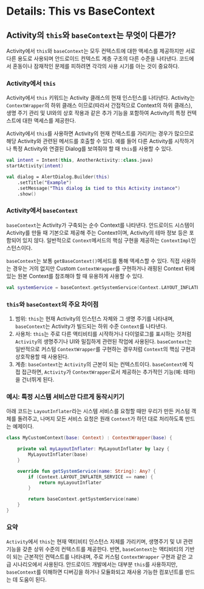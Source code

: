 # Details: This vs BaseContext

## Activity의 `this`와 `baseContext`는 무엇이 다른가?
Activity에서 `this`와 `baseContext`는 모두 컨텍스트에 대한 액세스를 제공하지만 서로 다른 용도로 사용되며 안드로이드 컨텍스트 계층 구조의 다른 수준을 나타낸다.
코드에서 혼동이나 잠재적인 문제를 피하려면 각각의 사용 시기를 아는 것이 중요하다.

### Activity에서 `this`
Activity에서 `this` 키워드는 Activity 클래스의 현재 인스턴스를 나타낸다.
Activity는 `ContextWrapper`의 하위 클래스 이므로(따라서 간접적으로 Context의 하위 클래스), 생명 주기 관리 및 UI와의 상호 작용과 같은 추가 기능을 포함하여 Activity의 특정 컨텍스트에 대한 액세스를 제공한다.

Activity에서 `this`를 사용하면 Activity의 현재 컨텍스트를 가리키는 경우가 많으므로 해당 Activity와 관련된 메서드를 호출할 수 있다.
예를 들어 다른 Activity를 시작하거나 특정 Activity와 연결된 Dialog를 보여줘야 할 때 `this`를 사용할 수 있다.

```Kotlin
val intent = Intent(this, AnotherActivity::class.java)
startActivity(intent)

val dialog = AlertDialog.Builder(this)
    .setTitle("Example")
    .setMessage("This dialog is tied to this Activity instance")
    .show()
```

### Activity에서 `baseContext`
`baseContext`는 Activity가 구축되는 순수 Context를 나타낸다.
안드로이드 시스템이 Activity를 만들 때 기본으로 제공해 주는 Context이며, Activity의 테마 정보 등은 포함되어 있지 않다.
일반적으로 `Context`메서드의 핵심 구현을 제공하는 `ContextImpl`인스턴스이다.

`baseContext`는 보통 `getBaseContext()`메서드를 통해 액세스할 수 있다.
직접 사용하는 경우는 거의 없지만 Custom `ContextWrapper`를 구현하거나 래핑된 Context 뒤에 있는 원본 Context를 참조해야 할 때 유용하게 사용할 수 있다.

```Kotlin
val systemService = baseContext.getSystemService(Context.LAYOUT_INFLATER_SERVICE)
```

### `this`와 `baseContext`의 주요 차이점
1. 범위: `this`는 현재 Activity의 인스턴스 자체와 그 생명 주기를 나타내며, `baseContext`는 Activity가 빌드되는 하위 수준 `Context`를 나타낸다.
2. 사용처: `this`는 주로 다른 액티비티를 시작하거나 다이얼로그를 표시하는 것처럼 `Activity`의 생명주기나 UI와 밀집하게 관련된 작업에 사용된다. `baseContext`는 일반적으로 커스텀 `ContextWrapper`를 구현하는 경우처럼 `Context`의 핵심 구현과 상호작용할 때 사용된다.
3. 계층: `baseContext`는 `Activity`의 근본이 되는 컨텍스트이다. `baseContext`에 직접 접근하면, `Activity`가 `ContextWrapper`로서 제공하는 추가적인 기능(예: 테마)을 건너뛰게 된다.

### 예시: 특정 시스템 서비스만 다르게 동작시키기
아래 코드는 `LayoutInflater`라는 시스템 서비스를 요청할 때만 우리가 만든 커스텀 객체를 돌려주고, 나머지 모든 서비스 요청은 원래 `Context`가 하던 대로 처리하도록 만드는 예제이다.

```Kotlin
class MyCustomContext(base: Context) : ContextWrapper(base) {

    private val myLayoutInflater: MyLayoutInflater by lazy {
        MyLayoutInflater(base)
    }

    override fun getSystemService(name: String): Any? {
        if (Context.LAYOUT_INFLATER_SERVICE == name) {
            return myLayoutInflater
        }

        return baseContext.getSystemService(name)
    }
}
```

### 요약

`Activity`에서 `this`는 현재 액티비티 인스턴스 자체를 가리키며, 생명주기 및 UI 관련 기능을 갖춘 상위 수준의 컨텍스트를 제공한다.
반면, `baseContext`는 액티비티의 기반이 되는 근본적인 컨텍스트를 나타내며, 주로 커스텀 `ContextWrapper` 구현과 같은 고급 시나리오에서 사용된다.
안드로이드 개발에서는 대부분 `this`를 사용하지만, `baseContext`를 이해하면 디버깅을 하거나 모듈화되고 재사용 가능한 컴포넌트를 만드는 데 도움이 된다.
